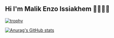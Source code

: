## Hi I'm Malik Enzo Issiakhem 👋🧑‍💻🐍

[![trophy](https://github-profile-trophy.vercel.app/?username=Malouek)](https://github.com/ryo-ma/github-profile-trophy)

[![Anurag's GitHub stats](https://github-readme-stats.vercel.app/api?username=Malouek)](https://github.com/anuraghazra/github-readme-stats)






<!--
**Malouek/Malouek** is a ✨ _special_ ✨ repository because its `README.md` (this file) appears on your GitHub profile.

Here are some ideas to get you started:

- 🔭 I’m currently working on ...
- 🌱 I’m currently learning ...
- 👯 I’m looking to collaborate on ...
- 🤔 I’m looking for help with ...
- 💬 Ask me about ...
- 📫 How to reach me: ...
- 😄 Pronouns: ...
- ⚡ Fun fact: ...
-->
